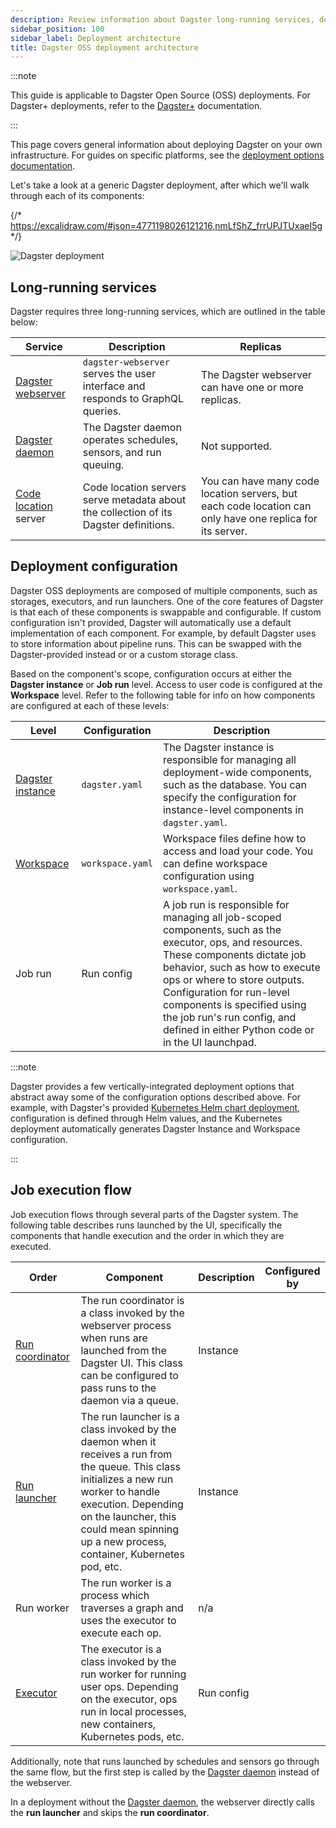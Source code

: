 ```yaml
---
description: Review information about Dagster long-running services, deployment configuration, and job execution flow.
sidebar_position: 100
sidebar_label: Deployment architecture
title: Dagster OSS deployment architecture
---
```


:::note

This guide is applicable to Dagster Open Source (OSS) deployments. For
Dagster+ deployments, refer to the [Dagster+](/dagster-plus/) documentation.

:::

This page covers general information about deploying Dagster on your own infrastructure. For guides on specific platforms, see the [deployment options documentation](/guides/deploy/deployment-options/).

Let's take a look at a generic Dagster deployment, after which we'll walk through each of its components:

{/* https://excalidraw.com/#json=4771198026121216,nmLfShZ_frrUPJTUxaeI5g */}

![Dagster deployment](/images/guides/deploy/dagster-deployment.png)

## Long-running services

Dagster requires three long-running services, which are outlined in the table below:

| Service                                                   | Description                                                                           | Replicas                                                                                                  |
| --------------------------------------------------------- | ------------------------------------------------------------------------------------- | --------------------------------------------------------------------------------------------------------- |
| [Dagster webserver](/guides/operate/webserver)            | `dagster-webserver` serves the user interface and responds to GraphQL queries.        | The Dagster webserver can have one or more replicas.                                                      |
| [Dagster daemon](/guides/deploy/execution/dagster-daemon) | The Dagster daemon operates schedules, sensors, and run queuing.                      | Not supported.                                                                                            |
| [Code location](/guides/deploy/code-locations/) server    | Code location servers serve metadata about the collection of its Dagster definitions. | You can have many code location servers, but each code location can only have one replica for its server. |

## Deployment configuration

Dagster OSS deployments are composed of multiple components, such as storages, executors, and run launchers. One of the core features of Dagster is that each of these components is swappable and configurable. If custom configuration isn't provided, Dagster will automatically use a default implementation of each component. For example, by default Dagster uses <PyObject section="internals" module="dagster._core.storage.runs" object="SqliteRunStorage" /> to store information about pipeline runs. This can be swapped with the Dagster-provided <PyObject section="libraries" module="dagster_postgres" object="PostgresRunStorage"/> instead or or a custom storage class.

Based on the component's scope, configuration occurs at either the **Dagster instance** or **Job run** level. Access to user code is configured at the **Workspace** level. Refer to the following table for info on how components are configured at each of these levels:

| Level                                                             | Configuration    | Description                                                                                                                                                                                                                                                                                                                                                 |
| ----------------------------------------------------------------- | ---------------- | ----------------------------------------------------------------------------------------------------------------------------------------------------------------------------------------------------------------------------------------------------------------------------------------------------------------------------------------------------------- |
| [Dagster instance](/guides/deploy/dagster-instance-configuration) | `dagster.yaml`   | The Dagster instance is responsible for managing all deployment-wide components, such as the database. You can specify the configuration for instance-level components in `dagster.yaml`.                                                                                                                                                                   |
| [Workspace](/guides/deploy/code-locations/workspace-yaml)         | `workspace.yaml` | Workspace files define how to access and load your code. You can define workspace configuration using `workspace.yaml`.                                                                                                                                                                                                                                     |
| Job run                                                           | Run config       | A job run is responsible for managing all job-scoped components, such as the executor, ops, and resources. These components dictate job behavior, such as how to execute ops or where to store outputs. <br/> Configuration for run-level components is specified using the job run's run config, and defined in either Python code or in the UI launchpad. |

:::note

Dagster provides a few vertically-integrated deployment options that abstract
away some of the configuration options described above. For example, with
Dagster's provided [Kubernetes Helm chart deployment](/guides/deploy/deployment-options/kubernetes/deploying-to-kubernetes), configuration is defined through Helm values, and the Kubernetes deployment automatically generates Dagster Instance and Workspace configuration.

:::

## Job execution flow

Job execution flows through several parts of the Dagster system. The following table describes runs launched by the UI, specifically the components that handle execution and the order in which they are executed.

| Order                                                        | Component                                                                                                                                                                                                                                                   | Description | Configured by |
| ------------------------------------------------------------ | ----------------------------------------------------------------------------------------------------------------------------------------------------------------------------------------------------------------------------------------------------------- | ----------- | ------------- |
| [Run coordinator](/guides/deploy/execution/run-coordinators) | The run coordinator is a class invoked by the webserver process when runs are launched from the Dagster UI. This class can be configured to pass runs to the daemon via a queue.                                                                            | Instance    |
| [Run launcher](/guides/deploy/execution/run-launchers)       | The run launcher is a class invoked by the daemon when it receives a run from the queue. This class initializes a new run worker to handle execution. Depending on the launcher, this could mean spinning up a new process, container, Kubernetes pod, etc. | Instance    |
| Run worker                                                   | The run worker is a process which traverses a graph and uses the executor to execute each op.                                                                                                                                                               | n/a         |
| [Executor](/guides/operate/run-executors)                    | The executor is a class invoked by the run worker for running user ops. Depending on the executor, ops run in local processes, new containers, Kubernetes pods, etc.                                                                                        | Run config  |

Additionally, note that runs launched by schedules and sensors go through the same flow, but the first step is called by the [Dagster daemon](/guides/deploy/execution/dagster-daemon) instead of the webserver.

In a deployment without the [Dagster daemon](/guides/deploy/execution/dagster-daemon), the webserver directly calls the **run launcher** and skips the **run coordinator**.

